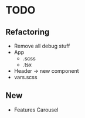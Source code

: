 # TODO

## Refactoring

* Remove all debug stuff
* App
  * .scss
  * .tsx
* Header -> new component
* vars.scss

## New

* Features Carousel